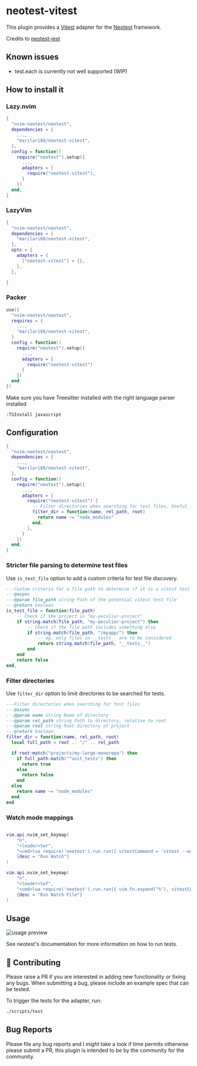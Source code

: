 # neotest-vitest

This plugin provides a [Vitest](https://vitest.dev/) adapter for the [Neotest](https://github.com/rcarriga/neotest) framework.

Credits to [neotest-jest](https://github.com/haydenmeade/neotest-jest)

## Known issues

- test.each is currently not well supported (WIP)

## How to install it

### Lazy.nvim

```lua
{
  "nvim-neotest/neotest",
  dependencies = {
    ...,
    "marilari88/neotest-vitest",
  },
  config = function()
    require("neotest").setup({
      ...,
      adapters = {
        require("neotest-vitest"),
      }
    })
  end,
}
```

### LazyVim

```lua
{
  "nvim-neotest/neotest",
  dependencies = {
    "marilari88/neotest-vitest",
  },
  opts = {
    adapters = {
      ["neotest-vitest"] = {},
    },
  },

}
```

### Packer

```lua
use({
  "nvim-neotest/neotest",
  requires = {
    ...,
    "marilari88/neotest-vitest",
  }
  config = function()
    require("neotest").setup({
      ...,
      adapters = {
        require("neotest-vitest")
      }
    })
  end
})
```

Make sure you have Treesitter installed with the right language parser installed

```
:TSInstall javascript
```

## Configuration

```lua
{
  "nvim-neotest/neotest",
  dependencies = {
    ...,
    "marilari88/neotest-vitest",
  },
  config = function()
    require("neotest").setup({
      ...,
      adapters = {
        require("neotest-vitest") {
          -- Filter directories when searching for test files. Useful in large projects (see Filter directories notes).
          filter_dir = function(name, rel_path, root)
            return name ~= "node_modules"
          end,
        },
      }
    })
  end,
}
```

### Stricter file parsing to determine test files

Use `is_test_file` option to add a custom criteria for test file discovery.

```lua
---Custom criteria for a file path to determine if it is a vitest test file.
---@async
---@param file_path string Path of the potential vitest test file
---@return boolean
is_test_file = function(file_path)
    -- Check if the project is "my-peculiar-project"
    if string.match(file_path, "my-peculiar-project") then
        -- Check if the file path includes something else
        if string.match(file_path, "/myapp/") then
            -- eg. only files in __tests__ are to be considered
            return string.match(file_path, "__tests__")
        end
    end
    return false
end,
```

### Filter directories

Use `filter_dir` option to limit directories to be searched for tests.

```lua
---Filter directories when searching for test files
---@async
---@param name string Name of directory
---@param rel_path string Path to directory, relative to root
---@param root string Root directory of project
---@return boolean
filter_dir = function(name, rel_path, root)
  local full_path = root .. "/" .. rel_path

  if root:match("projects/my-large-monorepo") then
    if full_path:match("^unit_tests") then
      return true
    else
      return false
    end
  else
    return name ~= "node_modules"
  end
end
```

### Watch mode mappings

```lua

vim.api.nvim_set_keymap(
    "n",
    "<leader>twr",
    "<cmd>lua require('neotest').run.run({ vitestCommand = 'vitest --watch' })<cr>",
    {desc = "Run Watch"}
)

vim.api.nvim_set_keymap(
    "n",
    "<leader>twf",
    "<cmd>lua require('neotest').run.run({ vim.fn.expand("%"), vitestCommand = 'vitest --watch' })<cr>",
    {desc = "Run Watch File"}
)

```

## Usage

![usage preview](https://user-images.githubusercontent.com/32909388/185812063-d05d9cc7-b9aa-43ed-915b-cf156e3f0c52.gif)

See neotest's documentation for more information on how to run tests.

## :gift: Contributing

Please raise a PR if you are interested in adding new functionality or fixing any bugs. When submitting a bug, please include an example spec that can be tested.

To trigger the tests for the adapter, run:

```sh
./scripts/test
```

## Bug Reports

Please file any bug reports and I _might_ take a look if time permits otherwise please submit a PR, this plugin is intended to be by the community for the community.
